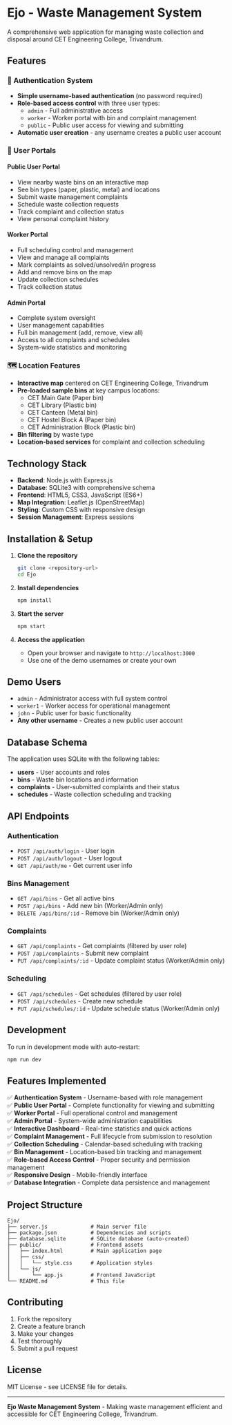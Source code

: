 # Ejo - Waste Management System

A comprehensive web application for managing waste collection and disposal around CET Engineering College, Trivandrum.

## Features

### 🔐 Authentication System
- **Simple username-based authentication** (no password required)
- **Role-based access control** with three user types:
  - `admin` - Full administrative access
  - `worker` - Worker portal with bin and complaint management
  - `public` - Public user access for viewing and submitting
- **Automatic user creation** - any username creates a public user account

### 👥 User Portals

#### Public User Portal
- View nearby waste bins on an interactive map
- See bin types (paper, plastic, metal) and locations
- Submit waste management complaints
- Schedule waste collection requests
- Track complaint and collection status
- View personal complaint history

#### Worker Portal
- Full scheduling control and management
- View and manage all complaints
- Mark complaints as solved/unsolved/in progress
- Add and remove bins on the map
- Update collection schedules
- Track collection status

#### Admin Portal
- Complete system oversight
- User management capabilities
- Full bin management (add, remove, view all)
- Access to all complaints and schedules
- System-wide statistics and monitoring

### 🗺️ Location Features
- **Interactive map** centered on CET Engineering College, Trivandrum
- **Pre-loaded sample bins** at key campus locations:
  - CET Main Gate (Paper bin)
  - CET Library (Plastic bin)
  - CET Canteen (Metal bin)
  - CET Hostel Block A (Paper bin)
  - CET Administration Block (Plastic bin)
- **Bin filtering** by waste type
- **Location-based services** for complaint and collection scheduling

## Technology Stack

- **Backend**: Node.js with Express.js
- **Database**: SQLite3 with comprehensive schema
- **Frontend**: HTML5, CSS3, JavaScript (ES6+)
- **Map Integration**: Leaflet.js (OpenStreetMap)
- **Styling**: Custom CSS with responsive design
- **Session Management**: Express sessions

## Installation & Setup

1. **Clone the repository**
   ```bash
   git clone <repository-url>
   cd Ejo
   ```

2. **Install dependencies**
   ```bash
   npm install
   ```

3. **Start the server**
   ```bash
   npm start
   ```

4. **Access the application**
   - Open your browser and navigate to `http://localhost:3000`
   - Use one of the demo usernames or create your own

## Demo Users

- `admin` - Administrator access with full system control
- `worker1` - Worker access for operational management
- `john` - Public user for basic functionality
- **Any other username** - Creates a new public user account

## Database Schema

The application uses SQLite with the following tables:

- **users** - User accounts and roles
- **bins** - Waste bin locations and information
- **complaints** - User-submitted complaints and their status
- **schedules** - Waste collection scheduling and tracking

## API Endpoints

### Authentication
- `POST /api/auth/login` - User login
- `POST /api/auth/logout` - User logout
- `GET /api/auth/me` - Get current user info

### Bins Management
- `GET /api/bins` - Get all active bins
- `POST /api/bins` - Add new bin (Worker/Admin only)
- `DELETE /api/bins/:id` - Remove bin (Worker/Admin only)

### Complaints
- `GET /api/complaints` - Get complaints (filtered by user role)
- `POST /api/complaints` - Submit new complaint
- `PUT /api/complaints/:id` - Update complaint status (Worker/Admin only)

### Scheduling
- `GET /api/schedules` - Get schedules (filtered by user role)
- `POST /api/schedules` - Create new schedule
- `PUT /api/schedules/:id` - Update schedule status (Worker/Admin only)

## Development

To run in development mode with auto-restart:
```bash
npm run dev
```

## Features Implemented

✅ **Authentication System** - Username-based with role management  
✅ **Public User Portal** - Complete functionality for viewing and submitting  
✅ **Worker Portal** - Full operational control and management  
✅ **Admin Portal** - System-wide administration capabilities  
✅ **Interactive Dashboard** - Real-time statistics and quick actions  
✅ **Complaint Management** - Full lifecycle from submission to resolution  
✅ **Collection Scheduling** - Calendar-based scheduling with tracking  
✅ **Bin Management** - Location-based bin tracking and management  
✅ **Role-based Access Control** - Proper security and permission management  
✅ **Responsive Design** - Mobile-friendly interface  
✅ **Database Integration** - Complete data persistence and management  

## Project Structure

```
Ejo/
├── server.js              # Main server file
├── package.json           # Dependencies and scripts
├── database.sqlite        # SQLite database (auto-created)
├── public/                # Frontend assets
│   ├── index.html         # Main application page
│   ├── css/
│   │   └── style.css      # Application styles
│   └── js/
│       └── app.js         # Frontend JavaScript
└── README.md              # This file
```

## Contributing

1. Fork the repository
2. Create a feature branch
3. Make your changes
4. Test thoroughly
5. Submit a pull request

## License

MIT License - see LICENSE file for details.

---

**Ejo Waste Management System** - Making waste management efficient and accessible for CET Engineering College, Trivandrum.
